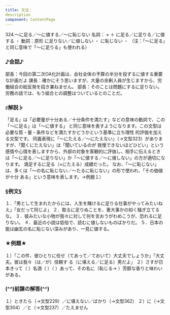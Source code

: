 ```yaml
---
title: 文法：
description
component: ContentPage
---
```



324.～に足る／～に値する／～に恥じない
名詞： × ＋ に足る／に足りる／に値する ・ 動詞：原形 に足りない／に値しない ・ に恥じない ・
（注：「～に足る」と同じ意味で「～に足りる」も使われる）
### ♪会話♪
部長：今回の第二次OA化計画は、会社全体の予算の半分を投ずるに値する重要な計画だよ 課長：確かにそう思いますが、大量の余剰人員が生じますから、労働組合の総反発を招き兼ねません。 部長：そのことは問題にするに足りない。労務の話では、もう組合との調整はついているとのことだ。
### ♯解説♭
「足る」は「必要量が十分ある／十分条件を満たす」などの意味の動詞で、この「～に足る」は「～に値する」 と同じ意味を表すようになります。この文型は必要な質・量・条件などを満たすかどうかという基準に立ち理性 的評価を加える文型です。
同義表現に「～にたえる／～にたえない」（→文型323）がありますが、「聞くにたえない」は「聞いているのが 我慢できないほどひどい」という感情や心情を表しますから、外部の対象を客観的に評価し、相手に伝えるとき は「～に足る／～に足りない」か「～に値する／～に値しない」の方が適切になります。
満足するに足る（×にたえる）成績だった。 なお、「～に恥じない」は、多くは「～の名に恥じない／～たるに恥じない」の形で使われ、「その価値が十分
ある」という意味を表します。→例題１）
### §例文§
１．「男として生まれたからには、人生を賭けるに足りる仕事がやってみたいねえ」「女だって同じよ」
２．取るに足りぬことを、重大事かの如く騒ぎ立てるな。
３．彼みたいな小物が我々に対して何を言おうがわめこうが、恐れるに足りない。
４．最近の小説は低俗で、読むに値しないものばかりだ。
５．日本の能は幽玄の名に恥じない深みがあり、一見に値する。
### ★例題★
１）「この件、彼ひとりに任せ（てあって／ておいて）大丈夫でしょうか」「大丈夫。彼は我々（は／が）信頼す る（に堪える／に足る）男だよ」
２）さすが日本きって（ ）名酒（ ）（ ）あって、その名に（恥じる→ ）芳醇な香りと味わいがある。
### (^^)前課の解答(^^)
１）ときたら（→文型229）／に堪えない／ばかり（→文型362）
２）に（→文型304）／と（→文型237）／たえません
